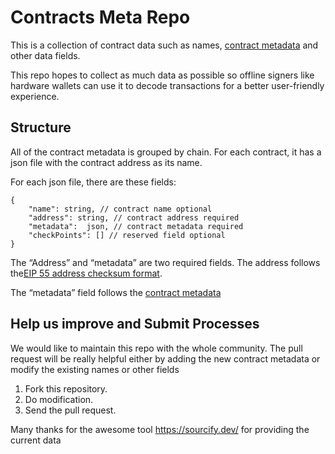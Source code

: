 # Contracts Meta Repo
This is a collection of contract data such as names, [contract metadata](https://docs.soliditylang.org/en/v0.8.6/metadata.html) and other data fields.

This repo hopes to collect as much data as possible so offline signers like hardware wallets can use it to decode transactions for a better user-friendly experience.

## Structure
All of the contract metadata is grouped by chain. For each contract, it has a json file with  the contract address as its name.

For each json file, there are these fields:

```
{
    "name": string, // contract name optional
    "address": string, // contract address required
    "metadata":  json, // contract metadata required
    "checkPoints": [] // reserved field optional
}
```
The “Address” and “metadata” are two required fields. The address follows the[EIP 55 address checksum format](https://github.com/ethereum/EIPs/issues/55).

The “metadata” field follows the [contract metadata](https://docs.soliditylang.org/en/v0.8.6/metadata.html)



## Help us improve and Submit Processes
We would like to maintain this repo with the whole community. The pull request will be really helpful either by adding the new contract metadata or modify the existing names or other fields

1. Fork this repository.
2. Do modification.
3. Send the pull request.

Many thanks for the awesome tool https://sourcify.dev/ for providing the current data